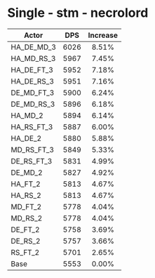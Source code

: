 # Single - stm - necrolord
| Actor | DPS | Increase |
|---|:---:|:---:|
|HA_DE_MD_3|6026|8.51%|
|HA_MD_RS_3|5967|7.45%|
|HA_DE_FT_3|5952|7.18%|
|HA_DE_RS_3|5951|7.16%|
|DE_MD_FT_3|5900|6.24%|
|DE_MD_RS_3|5896|6.18%|
|HA_MD_2|5894|6.14%|
|HA_RS_FT_3|5887|6.00%|
|HA_DE_2|5880|5.88%|
|MD_RS_FT_3|5849|5.33%|
|DE_RS_FT_3|5831|4.99%|
|DE_MD_2|5827|4.92%|
|HA_FT_2|5813|4.67%|
|HA_RS_2|5813|4.67%|
|MD_FT_2|5778|4.04%|
|MD_RS_2|5778|4.04%|
|DE_FT_2|5758|3.69%|
|DE_RS_2|5757|3.66%|
|RS_FT_2|5701|2.65%|
|Base|5553|0.00%|
